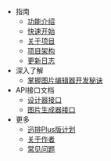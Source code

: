 * 指南
    * [功能介绍](articles/1690340329464.md)
    * [快速开始](articles/1689319644311.md)
    * [关于项目](articles/1689319986889.md)
    * [项目架构](articles/1689321259854.md)
    * [更新日志](articles/1695179600445.md)
* 深入了解
    * [掌握图片编辑器开发秘诀](https://wx.zsxq.com/dweb2/index/columns/28888881152111)
* API接口文档
    * [设计器接口](https://xp.palxp.cn/apidoc/index.html)
    * [图片生成器接口](https://xp.palxp.cn/apidoc/screenshot.html)
* 更多
    * [迅排Plus版计划](articles/1698654436243.md)
    * [关于作者](https://m.palxp.cn/)
    * [常见问题](articles/1689323321667.md)
